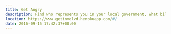 ```yaml
---
title: Get Angry
description: Find who represents you in your local government, what bills they're passing, and how to contact them 
location: https://www.getinvolvd.herokuapp.com/#/
date: 2016-09-15 17:42:37+00:00
---
```

